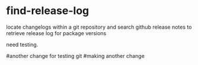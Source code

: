 # find-release-log
locate changelogs within a git repository and search github release notes to retrieve release log for package versions

need testing.

#another change for testing git
#making another change
